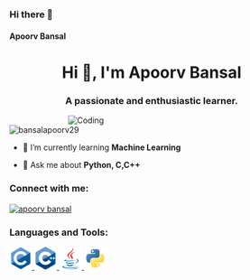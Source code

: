 ### Hi there 👋
#### Apoorv Bansal


<!--
**bansalapoorv29sb/bansalapoorv29sb** is a ✨ _special_ ✨ repository because its `README.md` (this file) appears on your GitHub profile.

Here are some ideas to get you started:

- 🔭 I’m currently working on ...
- 🌱 I’m currently learning ...
- 👯 I’m looking to collaborate on ...
- 🤔 I’m looking for help with ...
- 💬 Ask me about ...
- 📫 How to reach me: ...
- 😄 Pronouns: ...
- ⚡ Fun fact: ...
-->
<h1 align="center">Hi 👋, I'm Apoorv Bansal</h1>
<h3 align="center">A passionate and enthusiastic learner.</h3>
<img align="right" alt="Coding" width="400" src="https://encrypted-tbn0.gstatic.com/images?q=tbn:ANd9GcSqkld8v5ZLE1ayNdwm5DgDzlbSb0ax96TAyQ&usqp=CAU">
<p align="left"> <img src="https://komarev.com/ghpvc/?username=bansalapoorv29&label=Profile%20views&color=0a8bdb&style=flat" alt="bansalapoorv29" /> </p>

- 🌱 I’m currently learning **Machine Learning**

- 💬 Ask me about **Python, C,C++**

<h3 align="left">Connect with me:</h3>
<p align="left">
<a href="https://www.linkedin.com/in/apoorv-bansal-4a0238237/" target="blank"><img align="center" src="https://raw.githubusercontent.com/rahuldkjain/github-profile-readme-generator/master/src/images/icons/Social/linked-in-alt.svg" alt="apoorv bansal" height="30" width="40" /></a>
</p>

<h3 align="left">Languages and Tools:</h3>
<p align="left"> <a href="https://www.cprogramming.com/" target="_blank" rel="noreferrer"> <img src="https://raw.githubusercontent.com/devicons/devicon/master/icons/c/c-original.svg" alt="c" width="40" height="40"/> </a> <a href="https://www.w3schools.com/cpp/" target="_blank" rel="noreferrer"> <img src="https://raw.githubusercontent.com/devicons/devicon/master/icons/cplusplus/cplusplus-original.svg" alt="cplusplus" width="40" height="40"/> </a> <a href="https://www.java.com" target="_blank" rel="noreferrer"> <img src="https://raw.githubusercontent.com/devicons/devicon/master/icons/java/java-original.svg" alt="java" width="40" height="40"/> </a> <a href="https://www.python.org" target="_blank" rel="noreferrer"> <img src="https://raw.githubusercontent.com/devicons/devicon/master/icons/python/python-original.svg" alt="python" width="40" height="40"/> </a> </p>

